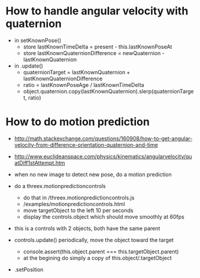 # How to handle angular velocity with quaternion
- in setKnownPose()
  - store lastKnownTimeDelta = present - this.lastKnownPoseAt
  - store lastKnownQuaternionDifference = newQuaternion - lastKnownQuaternion
- in .update()
  - quaternionTarget = lastKnownQuaternion + lastKnownQuaternionDifference
  - ratio = lastKnownPoseAge / lastKnownTimeDelta
  - object.quaternion.copy(lastKnownQuaternion).slerp(quaternionTarget, ratio)

# How to do motion prediction

- http://math.stackexchange.com/questions/160908/how-to-get-angular-velocity-from-difference-orientation-quaternion-and-time
- http://www.euclideanspace.com/physics/kinematics/angularvelocity/quatDiff1stAttempt.htm

- when no new image to detect new pose, do a motion prediction
- do a threex.motionpredictioncontrols
  - do that in /threex.motionpredictioncontrols.js
  - /examples/motionpredictioncontrols.html
  - move targetObject to the left 10 per seconds
  - display the controls.object which should move smoothly at 60fps
- this is a controls with 2 objects, both have the same parent
- controls.update() periodically, move the object toward the target
  - console.assert(this.object.parent === this.targetObject.parent)
  - at the begining do simply a copy of this.object/.targetObject
- .setPosition

